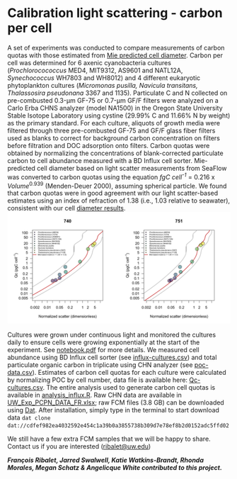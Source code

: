 # Calibration light scattering - carbon per cell
A set of experiments was conducted to compare measurements of carbon quotas with those estimated from [Mie predicted cell diameter](https://github.com/armbrustlab/fsc-size-calibration). Carbon per cell was determined for 6 axenic cyanobacteria cultures (<i>Prochlorocococcus</i> MED4, MIT9312, AS9601 and NATL12A, <i>Synechococcus</i> WH7803 and WH8012) and 4 different eukaryotic phytoplankton cultures (<i>Micromonas pusilla, Navicula transitans, Thalassosira pseudonana</i> 3367 and 1135). Particulate C and N collected on pre-combusted 0.3-µm GF-75 or 0.7-µm GF/F filters were analyzed on a Carlo Erba CHNS analyzer (model NA1500) in the Oregon State University Stable Isotope Laboratory using cystine (29.99% C and 11.66% N by weight) as the primary standard. For each culture, aliquots of growth media were filtered through three pre-combusted GF-75 and GF/F glass fiber filters used as blanks to correct for background carbon concentration on filters before filtration and DOC adsorption onto filters. Carbon quotas were obtained by normalizing the concentrations of blank-corrected particulate carbon to cell abundance measured with a BD Influx cell sorter. Mie-predicted cell diameter based on light scatter measurements from SeaFlow was converted to carbon quotas using the equation <i>fgC cell<sup>-1</sup></i> = 0.216 x <i>Volume</i><sup>0.939</sup> (Menden-Deuer 2000), assuming spherical particle. We found that carbon quotas were in good agreement with our light scatter-based estimates using an index of refraction of 1.38 (i.e., 1.03 relative to seawater), consistent with our cell [diameter results](https://github.com/armbrustlab/fsc-size-calibration).
![alt text](Qc-scatter.png "SeaFlow calibration of forward scatter normalized by 1 micron beads")

Cultures were grown under continuous light and monitored the cultures daily to ensure cells were growing exponentially at the start of the experiment. See [notebook.pdf](https://github.com/armbrustlab/fsc-poc-calibration/blob/master/notebook.pdf) for more details.
We measured cell abundance using BD Influx cell sorter (see [influx-cultures.csv](https://github.com/armbrustlab/fsc-poc-calibration/blob/master/influx-cultures.csv)) and total particulate organic carbon in triplicate using CHN analyzer (see [poc-data.csv](https://github.com/armbrustlab/fsc-poc-calibration/blob/master/poc-data.csv)). Estimates of carbon cell quotas for each culture were calculated by normalizing POC by cell number, data file is available here: [Qc-cultures.csv](https://github.com/armbrustlab/fsc-poc-calibration/blob/master/Qc-cultures.csv).
The entire analysis used to generate carbon cell quotas is available in [analysis_influx.R](https://github.com/armbrustlab/fsc-poc-calibration/blob/master/analysis_influx.R). Raw CHN data are available in [UW_Exp_PCPN_DATA_FR.xlsx](https://github.com/armbrustlab/fsc-poc-calibration/blob/master/UW_Exp_PCPN_DATA_FR.xlsx); raw FCM files (3.8 GB) can be downloaded using [Dat](https://github.com/datproject/dat). After installation, simply type in the terminal to start download data ```dat clone dat://cdfef982ea4032592e454c1a39b0a3855738b309d7e78ef8b2d0152adc5ffd02```

We still have a few extra FCM samples that we will be happy to share. Contact us if you are interested (ribalet@uw.edu)

***François Ribalet, Jarred Swalwell, Katie Watkins-Brandt, Rhonda Morales, Megan Schatz & Angelicque White contributed to this project.***

